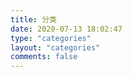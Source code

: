 ```yaml
---
title: 分类
date: 2020-07-13 18:02:47
type: "categories"
layout: "categories"
comments: false
---
```

